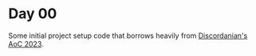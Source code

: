 # Day 00

Some initial project setup code that borrows heavily from [Discordanian's AoC 2023](https://github.com/Discordanian/AoC/).
